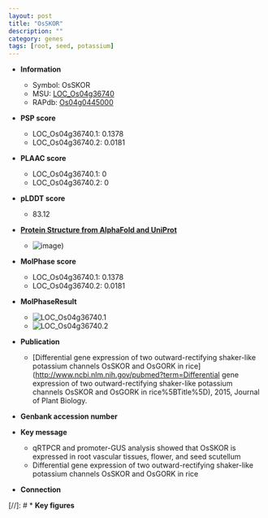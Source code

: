 ```yaml
---
layout: post
title: "OsSKOR"
description: ""
category: genes
tags: [root, seed, potassium]
---
```


* **Information**  
    + Symbol: OsSKOR  
    + MSU: [LOC_Os04g36740](http://rice.plantbiology.msu.edu/cgi-bin/ORF_infopage.cgi?orf=LOC_Os04g36740)  
    + RAPdb: [Os04g0445000](http://rapdb.dna.affrc.go.jp/viewer/gbrowse_details/irgsp1?name=Os04g0445000)  

* **PSP score**  
    + LOC_Os04g36740.1: 0.1378 
    + LOC_Os04g36740.2: 0.0181 

* **PLAAC score**  
    + LOC_Os04g36740.1: 0 
    + LOC_Os04g36740.2: 0 

* **pLDDT score**
    + 83.12

* **[Protein Structure from AlphaFold and UniProt](https://www.uniprot.org/uniprotkb/Q7XUW4/entry#structure)**
    + ![image](https://ricepsp.github.io/images/Q7/AF-Q7XUW4-F1.png))

* **MolPhase score**
    + LOC_Os04g36740.1: 0.1378
    + LOC_Os04g36740.2: 0.0181

* **MolPhaseResult**
    + ![LOC_Os04g36740.1](https://ricepsp.github.io/pictures/LOC_Os04g/LOC_Os04g36740.1.png)
    + ![LOC_Os04g36740.2](https://ricepsp.github.io/pictures/LOC_Os04g/LOC_Os04g36740.2.png)

* **Publication**  
    + [Differential gene expression of two outward-rectifying shaker-like potassium channels OsSKOR and OsGORK in rice](http://www.ncbi.nlm.nih.gov/pubmed?term=Differential gene expression of two outward-rectifying shaker-like potassium channels OsSKOR and OsGORK in rice%5BTitle%5D), 2015, Journal of Plant Biology.

* **Genbank accession number**  

* **Key message**  
    + qRTPCR and promoter-GUS analysis showed that OsSKOR is expressed in root vascular tissues, flower, and seed scutellum
    + Differential gene expression of two outward-rectifying shaker-like potassium channels OsSKOR and OsGORK in rice

* **Connection**  

[//]: # * **Key figures**  


